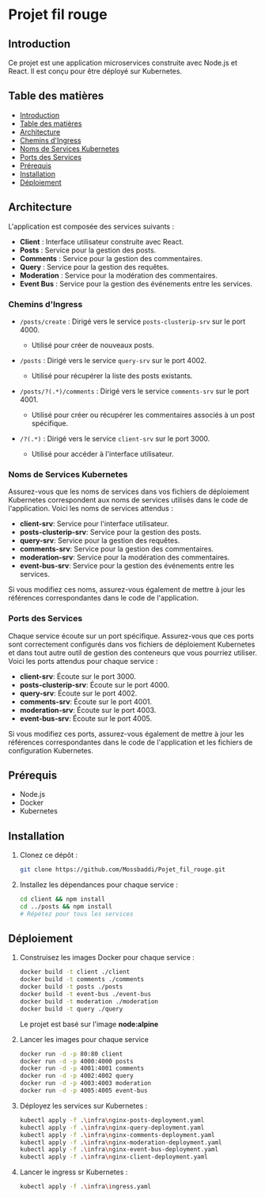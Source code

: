 # Projet fil rouge

## Introduction

Ce projet est une application microservices construite avec Node.js et React. Il est conçu pour être déployé sur Kubernetes.

## Table des matières

- [Introduction](#introduction)
- [Table des matières](#table-des-matières)
- [Architecture](#architecture)
- [Chemins d'Ingress](#chemins-dingress)
- [Noms de Services Kubernetes](#noms-de-services-kubernetes)
- [Ports des Services](#ports-des-services)
- [Prérequis](#prérequis)
- [Installation](#installation)
- [Déploiement](#déploiement)

## Architecture

L'application est composée des services suivants :

- **Client** : Interface utilisateur construite avec React.
- **Posts** : Service pour la gestion des posts.
- **Comments** : Service pour la gestion des commentaires.
- **Query** : Service pour la gestion des requêtes.
- **Moderation** : Service pour la modération des commentaires.
- **Event Bus** : Service pour la gestion des événements entre les services.

### Chemins d'Ingress

- `/posts/create` : Dirigé vers le service `posts-clusterip-srv` sur le port 4000.
  - Utilisé pour créer de nouveaux posts.
  
- `/posts` : Dirigé vers le service `query-srv` sur le port 4002.
  - Utilisé pour récupérer la liste des posts existants.
  
- `/posts/?(.*)/comments` : Dirigé vers le service `comments-srv` sur le port 4001.
  - Utilisé pour créer ou récupérer les commentaires associés à un post spécifique.
  
- `/?(.*)` : Dirigé vers le service `client-srv` sur le port 3000.
  - Utilisé pour accéder à l'interface utilisateur.
 


### Noms de Services Kubernetes

Assurez-vous que les noms de services dans vos fichiers de déploiement Kubernetes correspondent aux noms de services utilisés dans le code de l'application. Voici les noms de services attendus :

- **client-srv**: Service pour l'interface utilisateur.
- **posts-clusterip-srv**: Service pour la gestion des posts.
- **query-srv**: Service pour la gestion des requêtes.
- **comments-srv**: Service pour la gestion des commentaires.
- **moderation-srv**: Service pour la modération des commentaires.
- **event-bus-srv**: Service pour la gestion des événements entre les services.

Si vous modifiez ces noms, assurez-vous également de mettre à jour les références correspondantes dans le code de l'application.


### Ports des Services

Chaque service écoute sur un port spécifique. Assurez-vous que ces ports sont correctement configurés dans vos fichiers de déploiement Kubernetes et dans tout autre outil de gestion des conteneurs que vous pourriez utiliser. Voici les ports attendus pour chaque service :

- **client-srv**: Écoute sur le port 3000.
- **posts-clusterip-srv**: Écoute sur le port 4000.
- **query-srv**: Écoute sur le port 4002.
- **comments-srv**: Écoute sur le port 4001.
- **moderation-srv**: Écoute sur le port 4003.
- **event-bus-srv**: Écoute sur le port 4005.

Si vous modifiez ces ports, assurez-vous également de mettre à jour les références correspondantes dans le code de l'application et les fichiers de configuration Kubernetes.


## Prérequis

- Node.js
- Docker
- Kubernetes

## Installation

1. Clonez ce dépôt :
    ```bash
    git clone https://github.com/Mossbaddi/Pojet_fil_rouge.git
    ```

2. Installez les dépendances pour chaque service :
    ```bash
    cd client && npm install
    cd ../posts && npm install
    # Répétez pour tous les services
    ```

## Déploiement

1. Construisez les images Docker pour chaque service :
    ```bash
    docker build -t client ./client
    docker build -t comments ./comments
    docker build -t posts ./posts
    docker build -t event-bus ./event-bus
    docker build -t moderation ./moderation
    docker build -t query ./query
    ```
    Le projet est basé sur l'image **node:alpine**

2. Lancer les images pour chaque service
    ```bash
    docker run -d -p 80:80 client  
    docker run -d -p 4000:4000 posts
    docker run -d -p 4001:4001 comments
    docker run -d -p 4002:4002 query  
    docker run -d -p 4003:4003 moderation
    docker run -d -p 4005:4005 event-bus
    ```

3. Déployez les services sur Kubernetes :
    ```bash
    kubectl apply -f .\infra\nginx-posts-deployment.yaml  
    kubectl apply -f .\infra\nginx-query-deployment.yaml  
    kubectl apply -f .\infra\nginx-comments-deployment.yaml  
    kubectl apply -f .\infra\nginx-moderation-deployment.yaml  
    kubectl apply -f .\infra\nginx-event-bus-deployment.yaml  
    kubectl apply -f .\infra\nginx-client-deployment.yaml
    ```
   
4. Lancer le ingress sr Kubernetes : 
    ```bash
    kubectl apply -f .\infra\ingress.yaml
    ```
